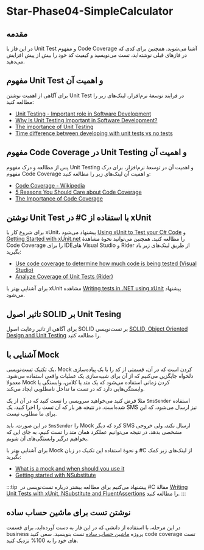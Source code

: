 # Star-Phase04-SimpleCalculator
## مقدمه

در این فاز با Unit Test
و مفهوم Code Coverage
آشنا می‌شوید. همچنین برای کدی که در فازهای قبلی نوشته‌اید، تست می‌نویسید و کیفیت کد خود را بیش از پیش افزایش می‌دهید.

## مفهوم Unit Test و اهمیت آن

برای آگاهی از اهمیت نوشتن Unit Test
در فرایند توسعۀ نرم‌افزار، لینک‌های زیر را مطالعه کنید:

-   [Unit Testing - Important role in Software Development](https://medium.com/nonstopio/unit-testing-important-role-in-software-development-1f52f7c810f8)
-   [Why Is Unit Testing Important in Software Development?](https://performancelabus.com/unit-testing-importance/)
-   [The importance of Unit Testing](https://fortegrp.com/the-importance-of-unit-testing/)
-   [Time difference between developing with unit tests vs no tests](https://softwareengineering.stackexchange.com/questions/322256/time-difference-between-developing-with-unit-tests-vs-no-tests)

## مفهوم Code Coverage در Unit Testing و اهمیت آن

پس از مطالعه و درک مفهوم Unit Testing
و اهمیت آن در توسعۀ‌ نرم‌افزار، برای درک مفهوم Code Coverage
و اهمیت آن لینک‌های زیر را مطالعه کنید:

-   [Code Coverage - Wikipedia](https://en.wikipedia.org/wiki/Code_coverage)
-   [5 Reasons You Should Care about Code Coverage](https://eldarion.com/blog/2017/07/13/5-reasons-you-should-care-about-code-coverage/)
-   [The Importance of Code Coverage](https://blog.cloudboost.io/the-importance-of-code-coverage-9b4d513f39b4)

## نوشتن Unit Test در #C با استفاده از xUnit

برای شروع کار با xUnit، پیشنهاد می‌شود [Using xUnit to Test your C# Code](https://auth0.com/blog/xunit-to-test-csharp-code/)
و [Getting Started with xUnit.net](https://xunit.net/docs/getting-started/netfx/visual-studio) را مطالعه کنید. همچنین می‌توانید نحوۀ مشاهدۀ Code Coverage
را برای IDEهای
Visual Studio
و Rider
از طریق لینک‌های زیر یاد بگیرید:

-   [Use code coverage to determine how much code is being tested (Visual Studio)](https://docs.microsoft.com/en-us/visualstudio/test/using-code-coverage-to-determine-how-much-code-is-being-tested?view=vs-2022&tabs=csharp)
-   [Analyze Coverage of Unit Tests (Rider)](<https://www.jetbrains.com/help/rider/Cover_Unit_Tests_(Basic_Scenario).html>)

برای آشنایی بهتر با xUnit
مشاهده [Writing tests in .NET using xUnit](https://www.youtube.com/watch?v=2Wp8en1I9oQ)
پیشنهاد می‌شود.

## تاثیر اصول SOLID بر Unit Tesing

برای آگاهی از تاثیر رعایت اصول SOLID
بر تست‌نویسی [SOLID, Object Oriented Design and Unit Testing](https://huestones.co.uk/2015/06/solid-object-oriented-design-and-unit-testing/)
را مطالعه کنید.

## آشنایی با Mock

یک تکنیک تست‌نویسی، Mock
کردن است که در آن، قسمتی از کد را با یک پیاده‌سازی دلخواه جایگزین می‌کنیم که از آن برای شبیه‌سازی یک عملیات واقعی استفاده می‌شود. معمولا Mock
کردن زمانی استفاده می‌شود که یک متد یا کلاس، وابستگی یا وابستگی‌هایی دارد که در تست ما تداخل نامطلوبی ایجاد می‌کند.

مثلا فرض کنید می‌خواهید سرویسی را تست کنید که در آن از یک `SmsSender`
استفاده شده‌است. در نتیجه هر بار که آن تست را اجرا کنید، یک SMS
نیز ارسال می‌شود، که این برای ما مطلوب نیست.

در این صورت، باید `SmsSender`
را Mock
کرد که دیگر SMS
ارسال نکند، ولی خروجی مشخصی بدهد. در نتیجه می‌توانیم عملکرد همان متد را تست کنیم، به جای این که بخواهیم درگیر وابستگی‌های آن شویم.

برای آشنایی بهتر با Mock
و نحوۀ استفاده این تکنیک در زبان #C
از لینک‌های زیر کمک بگیرید:

-   [What is a mock and when should you use it](https://stackoverflow.com/questions/214092/what-is-a-mock-and-when-should-you-use-it)
-   [Getting started with NSubstitute](https://nsubstitute.github.io/help/getting-started/)

:::tip ‌
پیشنهاد می‌کنیم برای مطالعه بیشتر درباره تست‌نویسی در #C
مقالۀ [Writing Unit Tests with xUnit, NSubstitute and FluentAssertions](https://www.daniildoronkin.net/writing-unit-tests-with-xunit-nsubstitute-and-fluentassertions)
را مطالعه کنید.
:::

## نوشتن تست برای ماشین حساب ساده

در این مرحله، با استفاده از دانشی که در این فاز به دست آورده‌اید، برای قسمت business
پروژه [ماشین حساب ساده](https://github.com/Star-Academy/SimpleCalculator)
تست بنویسید.
سعی کنید code coverage
تست های خود را به 100% نزدیک کنید.
